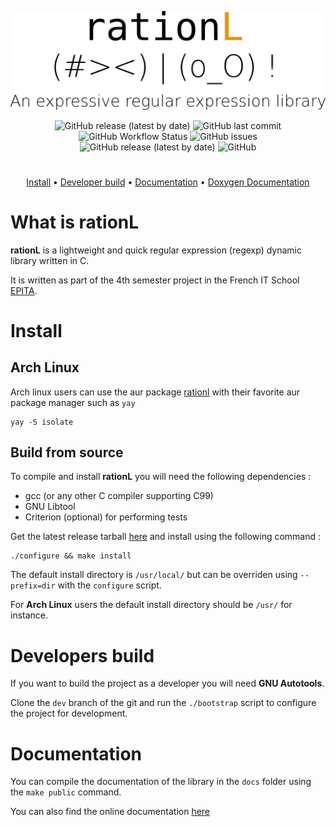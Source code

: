 <div align="center">
 
![rationL Logo](https://github.com/TheNaturLFoundation/rationL/blob/main/rationL.png)

![GitHub release (latest by date)](https://img.shields.io/github/v/release/TheNaturLFoundation/rationL?style=flat-square)
![GitHub last commit](https://img.shields.io/github/last-commit/TheNaturLFoundation/rationL?style=flat-square)
![GitHub Workflow Status](https://img.shields.io/github/workflow/status/TheNaturLFoundation/rationL/build-and-documentation?label=Build&style=flat-square)
![GitHub issues](https://img.shields.io/github/issues/TheNaturLFoundation/rationL?label=Issues&style=flat-square)
![GitHub release (latest by date)](https://img.shields.io/github/downloads/TheNaturLFoundation/rationL/latest/total?style=flat-square)
![GitHub](https://img.shields.io/github/license/TheNaturLFoundation/rationL?style=flat-square)

# 

[Install](#install) • [Developer build](#developers-build) • [Documentation](#documentation) • [Doxygen Documentation](https://thenaturlfoundation.github.io/rationL/)

</div>

# What is rationL

**rationL** is a lightweight and quick regular expression (regexp) dynamic library written in C.

It is written as part of the 4th semester project in the French IT School [EPITA](https://epita.fr).

# Install

## Arch Linux

Arch linux users can use the aur package [rationl](https://aur.archlinux.org/packages/rationl/) with their favorite
aur package manager such as ``yay``

```
yay -S isolate
```

## Build from source

To compile and install **rationL** you will need the following dependencies :

+ gcc (or any other C compiler supporting C99)
+ GNU Libtool
+ Criterion (optional) for performing tests

Get the latest release tarball [here](https://github.com/TheNaturLFoundation/rationl/releases/latest) and install using the following command :

```
./configure && make install
```

The default install directory is ``/usr/local/`` but can be overriden using ``--prefix=dir`` with the ``configure`` script.

For **Arch Linux** users the default install directory should be ``/usr/`` for instance.

# Developers build

If you want to build the project as a developer you will need **GNU Autotools**.

Clone the ``dev`` branch of the git and run the ``./bootstrap`` script to configure the project for development.

# Documentation

You can compile the documentation of the library in the ``docs`` folder using the ``make public`` command.

You can also find the online documentation [here](https://thenaturlfoundation.github.io/rationL/)
